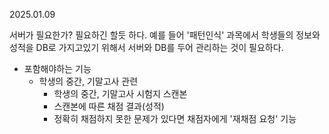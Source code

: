 
2025.01.09

서버가 필요한가?
	필요하긴 할듯 하다.
	예를 들어 '패턴인식' 과목에서 학생들의 정보와 성적을 DB로 가지고있기 위해서 서버와 DB를 두어 관리하는 것이 필요하다.

- 포함해야하는 기능
	- 학생의 중간, 기말고사 관련
		- 학생의 중간, 기말고사 시험지 스캔본
		- 스캔본에 따른 채점 결과(성적)
		- 정확히 채점하지 못한 문제가 있다면 채점자에게 '재채점 요청' 기능


